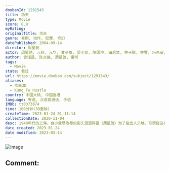 ```yaml
---
doubanId: 1291543
title: 功夫
type: Movie
score: 8.8
myRating: 
originalTitle: 功夫
genre: 喜剧, 动作, 犯罪, 奇幻
datePublished: 2004-09-14
director: 周星驰
actor: 周星驰, 元秋, 元华, 黄圣依, 梁小龙, 陈国坤, 田启文, 林子聪, 林雪, 冯克安, 释彦能, 冯小刚, 袁祥仁, 张一白, 赵志凌, 董志华, 何文辉, 陈凯师, 贾康熙, 林子善, 任珈锐, 王仕颖, 冯勉恒, 范湉湉, 杨能, 黄锐民, 姜瑰瑾, 丁小龙, 张明明, 钱升玮, 林志泰, 阮昊天, 程守一
author: 曾瑾昌, 陈文强, 周星驰, 霍昕
tags:
  - Movie
state: 看过
url: https://movie.douban.com/subject/1291543/
aliases:
  - 功夫3D
  - Kung_Fu_Hustle
country: 中国大陆, 中国香港
language: 粤语, 汉语普通话, 手语
IMDb: tt0373074
time: 100分钟(3D重映)
createTime: 2023-01-24 01:11:14
collectionDate: 2020-11-04
desc: 1940年代的上海，自小受尽欺辱的街头混混阿星（周星驰）为了能出人头地，可谓窥见机会的缝隙就往里钻，今次他盯上行动日益猖獗的黑道势力“斧头帮”，想借之大名成就大业。阿星假冒“斧头帮”成员试图在一个叫...
date created: 2023-01-24
date modified: 2023-03-14
---
```


![image](p2219011938.jpg)

Comment:
---
